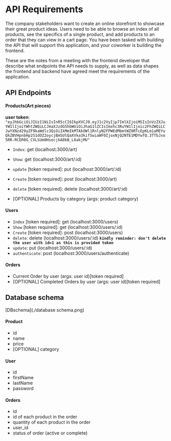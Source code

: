 # API Requirements

The company stakeholders want to create an online storefront to showcase their great product ideas. Users need to be able to browse an index of all products, see the specifics of a single product, and add products to an order that they can view in a cart page. You have been tasked with building the API that will support this application, and your coworker is building the frontend.

These are the notes from a meeting with the frontend developer that describe what endpoints the API needs to supply, as well as data shapes the frontend and backend have agreed meet the requirements of the application.

## API Endpoints

#### Products(Art pieces)

**user token**: `"eyJhbGciOiJIUzI1NiIsInR5cCI6IkpXVCJ9.eyJ1c2VyIjp7ImlkIjoiMSIsInVzZXJuYW1lIjoiYWhtZWQiLCJmaXJzdG5hbWUiOiJhaG1lZCIsImxhc3RuYW1lIjoic2FhZWQiLCJwYXNzd29yZF9kaWdlc3QiOiIkMmIkMTAkOWl1RnlyN2FPWEdMbmtWZ0RTcEpKLm1aMEYuQkZBVHpnbHp2S1dOZ2oycjBmSUlQaXVka3kifSwiaWF0IjoxNjQ2NTE1MDYwfQ.3TTbJxo5RR-RCER0G_CVLSUm0HsecjkA0kB_L6akjMU"`

- `Index`: get (localhost:3000/art)
- `Show`: get (localhost:3000/art/:id)
- `update` [token required]: put (localhost:3000/art/:id)
- `Create` [token required]: post (localhost:3000/art)
- `delete` [token required]: delete (localhost:3000/art/:id)

- [OPTIONAL] Products by category (args: product category)

#### Users

- `Index` [token required]: get (localhost:3000/users)
- `Show` [token required]: get (localhost:3000/users/:id)
- `Create` [token required]: post (localhost:3000/users)
- `delete`: delete (localhost:3000/users/:id) **`kindly reminder: don't delete the user with id=1 as this is provided token`**
- `update`: put (localhost:3000/users/:id)
- `authenticate`: post (localhost:3000/users/authenticate)

#### Orders

- Current Order by user (args: user id)[token required]
- [OPTIONAL] Completed Orders by user (args: user id)[token required]

## Database schema

[DBschema](./database schema.png)

#### Product

- id
- name
- price
- [OPTIONAL] category

#### User

- id
- firstName
- lastName
- password

#### Orders

- id
- id of each product in the order
- quantity of each product in the order
- user_id
- status of order (active or complete)
